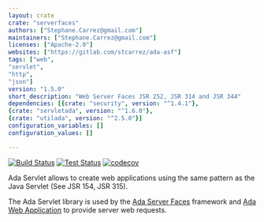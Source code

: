 ```yaml
---
layout: crate
crate: "serverfaces"
authors: ["Stephane.Carrez@gmail.com"]
maintainers: ["Stephane.Carrez@gmail.com"]
licenses: ["Apache-2.0"]
websites: ["https://gitlab.com/stcarrez/ada-asf"]
tags: ["web",
"servlet",
"http",
"json"]
version: "1.5.0"
short_description: "Web Server Faces JSR 252, JSR 314 and JSR 344"
dependencies: [{crate: "security", version: "^1.4.1"},
{crate: "servletada", version: "^1.6.0"},
{crate: "utilada", version: "^2.5.0"}]
configuration_variables: []
configuration_values: []

---
```

[![Build Status](https://img.shields.io/jenkins/s/http/jenkins.vacs.fr/Ada-Servlet.svg)](https://jenkins.vacs.fr/job/Ada-Servlet/)
[![Test Status](https://img.shields.io/jenkins/t/http/jenkins.vacs.fr/Ada-Servlet.svg)](https://jenkins.vacs.fr/job/Ada-Servlet/)
[![codecov](https://codecov.io/gh/stcarrez/ada-servlet/branch/master/graph/badge.svg)](https://codecov.io/gh/stcarrez/ada-servlet)

Ada Servlet allows to create web applications using the same pattern
as the Java Servlet (See JSR 154, JSR 315). 

The Ada Servlet library is used by the [Ada Server Faces](https://github.com/stcarrez/ada-asf)
framework and [Ada Web Application](https://github.com/stcarrez/ada-awa)
to provide server web requests.



